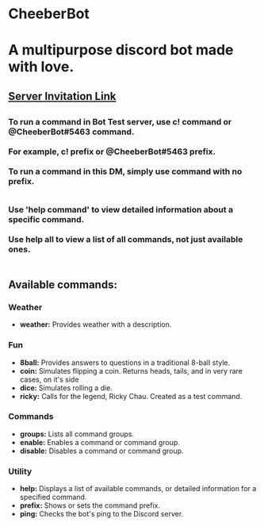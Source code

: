 # CheeberBot
<h1>A multipurpose discord bot made with love.</h1>

<h2><a href="https://discordapp.com/oauth2/authorize?client_id=610153116788326422&scope=bot&permissions=0">Server Invitation Link</a><h2>

<h3>To run a command in Bot Test server, use c! command or @CheeberBot#5463 command. <br><br> For example, c! prefix or @CheeberBot#5463 prefix. <br><br>
To run a command in this DM, simply use command with no prefix. <br><br>

Use 'help command' to view detailed information about a specific command. <br><br>
Use help all to view a list of all commands, not just available ones. <br><br>
</h3>
<h2>Available commands:</h2>

<h3>Weather</h3>
<ul>
<li><strong>weather:</strong> Provides weather with a description.</li> 
</ul>

<h3>Fun</h3>
<ul>
<li><strong>8ball:</strong> Provides answers to questions in a traditional 8-ball style.</li>
<li><strong>coin:</strong> Simulates flipping a coin. Returns heads, tails, and in very rare cases, on it's side</li>
<li><strong>dice:</strong> Simulates rolling a die.</li>
<li><strong>ricky:</strong> Calls for the legend, Ricky Chau. Created as a test command.</li>
</ul>

<h3>Commands</h3>
<ul>
<li><strong>groups:</strong> Lists all command groups.</li>
<li><strong>enable:</strong> Enables a command or command group.</li>
<li><strong>disable:</strong> Disables a command or command group.</li>
</ul>

<h3>Utility</h3>
<ul>
<li><strong>help:</strong> Displays a list of available commands, or detailed information for a specified command.</li>
<li><strong>prefix:</strong> Shows or sets the command prefix.</li>
<li><strong>ping:</strong> Checks the bot's ping to the Discord server.</li>
</ul>